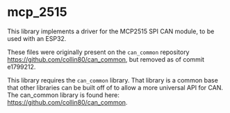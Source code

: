 mcp_2515
==========

This library implements a driver for the MCP2515 SPI CAN module, to be used with an ESP32.

These files were originally present on the `can_common` repository https://github.com/collin80/can_common, but removed as of commit e1799212.

This library requires the `can_common` library. That library is a common base that 
other libraries can be built off of to allow a more universal API for CAN. The can_common library is found here: https://github.com/collin80/can_common.
